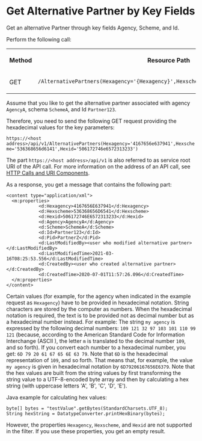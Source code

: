 <!-- loiob8bd3fb65e034b8da66239bd8630c567 -->

# Get Alternative Partner by Key Fields

Get an alternative Partner through key fields Agency, Scheme, and Id.



Perform the following call:


<table>
<tr>
<th valign="top">

Method



</th>
<th valign="top">

Resource Path



</th>
</tr>
<tr>
<td valign="top">

GET



</td>
<td valign="top">

`/AlternativePartners(Hexagency='{Hexagency}',Hexscheme='{Hexscheme}',Hexid='{Hexid}')` 



</td>
</tr>
</table>

Assume that you like to get the alternative partner associated with agency `AgencyA`, schema `SchemeA`, and Id `Partner123`.

Therefore, you need to send the following GET request providing the hexadecimal values for the key parameters:

`https://<host address>/api/v1/AlternativePartners(Hexagency='4167656e637941',Hexscheme='536368656d6141',Hexid='506172746e6572313233')`

The part `https://<host address>/api/v1` is also referred to as service root URI of the API call. For more information on the address of an API call, see [HTTP Calls and URI Components](http-calls-and-uri-components-ca75e12.md).

As a response, you get a message that contains the following part:

```
<content type="application/xml">
  <m:properties>
            <d:Hexagency>4167656E637941</d:Hexagency>
            <d:Hexscheme>536368656D6541</d:Hexscheme>
            <d:Hexid>506172746E6572313233</d:Hexid>
            <d:Agency>AgencyA</d:Agency>
            <d:Scheme>SchemeA</d:Scheme>
            <d:Id>Partner123</d:Id>
            <d:Pid>PartnerZ</d:Pid>
            <d:LastModifiedBy><user who modified alternative partner></d:LastModifiedBy>
            <d:LastModifiedTime>2021-03-16T08:25:53.556</d:LastModifiedTime>
            <d:CreatedBy><user who created alternative partner></d:CreatedBy>
            <d:CreatedTime>2020-07-01T11:57:26.096</d:CreatedTime>
  </m:properties>
</content>
```



Certain values \(for example, for the agency when indicated in the example request as `Hexagency`\) have to be provided in hexadecimal notation. String characters are stored by the computer as numbers. When the hexadecimal notation is required, the text is to be provided not as decimal number but as a hexadecimal number instead. For example: The string `my agency` is expressed by the following decimal numbers: `109 121 32 97 103 101 110 99 121` \(because, according to the American Standard Code for Information Interchange \(ASCII \), the letter `m` is translated to the decimal number `109`, and so forth\). If you convert each number to a hexadecimal number, you get: `6D 79 20 61 67 65 6E 63 79`. Note that `6D` is the hexadecimal representation of `109`, and so forth. That means that, for example, the value `my agency` is given in hexadecimal notation by `6D79206167656E6379`. Note that the hex values are built from the string values by first transforming the string value to a UTF-8-encoded byte array and then by calculating a hex string \(with uppercase letters 'A', 'B', 'C', 'D', 'E'\).

Java example for calculating hex values:

```
byte[] bytes = "testValue".getBytes(StandardCharsets.UTF_8);
String hexString = DatatypeConverter.printHexBinary(bytes);
```



However, the properties `Hexagency`, `Hexscheme`, and `Hexid` are not supported in the filter. If you use these properties, you get an empty result.

